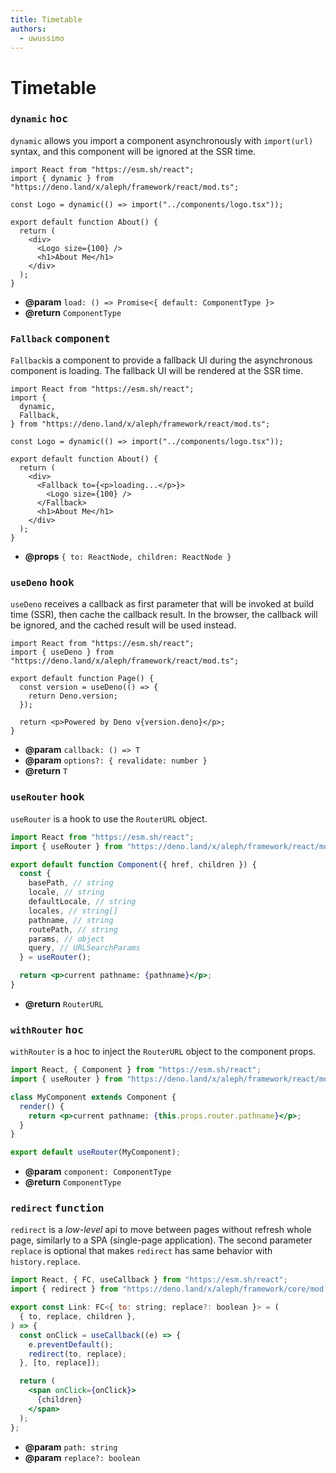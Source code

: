 ```yaml
---
title: Timetable
authors:
  - uwussimo
---
```


# Timetable

### `dynamic` <samp>hoc</samp>

`dynamic` allows you import a component asynchronously with `import(url)`
syntax, and this component will be ignored at the SSR time.

```tsx
import React from "https://esm.sh/react";
import { dynamic } from "https://deno.land/x/aleph/framework/react/mod.ts";

const Logo = dynamic(() => import("../components/logo.tsx"));

export default function About() {
  return (
    <div>
      <Logo size={100} />
      <h1>About Me</h1>
    </div>
  );
}
```

- **@param** `load: () => Promise<{ default: ComponentType }>`
- **@return** `ComponentType`

### `Fallback` <samp>component</samp>

`Fallback`is a component to provide a fallback UI during the asynchronous
component is loading. The fallback UI will be rendered at the SSR time.

```tsx
import React from "https://esm.sh/react";
import {
  dynamic,
  Fallback,
} from "https://deno.land/x/aleph/framework/react/mod.ts";

const Logo = dynamic(() => import("../components/logo.tsx"));

export default function About() {
  return (
    <div>
      <Fallback to={<p>loading...</p>}>
        <Logo size={100} />
      </Fallback>
      <h1>About Me</h1>
    </div>
  );
}
```

- **@props** `{ to: ReactNode, children: ReactNode }`

### `useDeno` <samp>hook</samp>

`useDeno` receives a callback as first parameter that will be invoked at build
time (SSR), then cache the callback result. In the browser, the callback will be
ignored, and the cached result will be used instead.

```tsx
import React from "https://esm.sh/react";
import { useDeno } from "https://deno.land/x/aleph/framework/react/mod.ts";

export default function Page() {
  const version = useDeno(() => {
    return Deno.version;
  });

  return <p>Powered by Deno v{version.deno}</p>;
}
```

- **@param** `callback: () => T`
- **@param** `options?: { revalidate: number }`
- **@return** `T`

### `useRouter` <samp>hook</samp>

`useRouter` is a hook to use the `RouterURL` object.

```jsx
import React from "https://esm.sh/react";
import { useRouter } from "https://deno.land/x/aleph/framework/react/mod.ts";

export default function Component({ href, children }) {
  const {
    basePath, // string
    locale, // string
    defaultLocale, // string
    locales, // string[]
    pathname, // string
    routePath, // string
    params, // object
    query, // URLSearchParams
  } = useRouter();

  return <p>current pathname: {pathname}</p>;
}
```

- **@return** `RouterURL`

### `withRouter` <samp>hoc</samp>

`withRouter` is a hoc to inject the `RouterURL` object to the component props.

```jsx
import React, { Component } from "https://esm.sh/react";
import { useRouter } from "https://deno.land/x/aleph/framework/react/mod.ts";

class MyComponent extends Component {
  render() {
    return <p>current pathname: {this.props.router.pathname}</p>;
  }
}

export default useRouter(MyComponent);
```

- **@param** `component: ComponentType`
- **@return** `ComponentType`

### `redirect` <samp>function</samp>

`redirect` is a _low-level_ api to move between pages without refresh whole
page, similarly to a SPA (single-page application). The second parameter
`replace` is optional that makes `redirect` has same behavior with
`history.replace`.

```jsx
import React, { FC, useCallback } from "https://esm.sh/react";
import { redirect } from "https://deno.land/x/aleph/framework/core/mod.ts";

export const Link: FC<{ to: string; replace?: boolean }> = (
  { to, replace, children },
) => {
  const onClick = useCallback((e) => {
    e.preventDefault();
    redirect(to, replace);
  }, [to, replace]);

  return (
    <span onClick={onClick}>
      {children}
    </span>
  );
};
```

- **@param** `path: string`
- **@param** `replace?: boolean`
